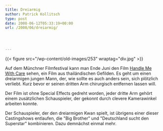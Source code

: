 ```yaml
---
title: Dreiarmig
author: Patrick Kollitsch
type: post
date: 2008-06-12T05:33:19+00:00
url: /2008/06/dreiarmig/




---
```

{{< figure src="/wp-content/old-images/253" wraptag="div.jpg" >}}

Auf dem Münchner Filmfestival kann man Ende Juni den Film [Handle Me With Care][1] sehen, ein Film aus thailändischen Gefilden. Es geht um einen dreiarmigen jungen Mann, der, wie sollte es auch anders sein, sich plötzlich verliebt. Kurz bevor er seinen dritten Arm chirurgisch entfernen lassen will. 

Der Film ist ohne Special Effects gedreht worden, jeder dritte Arm gehört einem zusätzlichen Schauspieler, der gekonnt durch clevere Kamerawinkel arbeiten konnte.

Der Schauspieler, der den dreiarmigen Kwan spielt, ist übrigens einer dieser Castingshows entlaufen, die "Big Brother" und "Deutschland sucht den Superstar" kombinieren. Dazu demnächst einmal mehr.

 [1]: http://www.filmfest-muenchen.de/dc/ffm_en/FilmABC/detail.asp?FilmID=3362